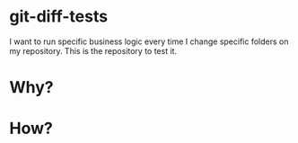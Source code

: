 # git-diff-tests
I want to run specific business logic every time I change specific folders on my repository. This is the repository to test it.

# Why?


# How?
